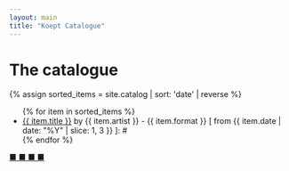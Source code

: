 ```yaml
---
layout: main
title: "Koept Catalogue"
---
```


# The catalogue
{% assign sorted_items = site.catalog | sort: 'date' | reverse %}
<ul>
  {% for item in sorted_items %}
    <li>
      <a href="{{ site.baseurl }}{{ item.url }}">{{ item.title }}</a> by {{ item.artist }} - {{ item.format }} [ from {{ item.date | date: "%Y" | slice: 1, 3 }} ]: #
    </li>
  {% endfor %}
</ul>
 
<p class="hide"><a href="{{ '/grid' | relative_url }}">■ ■ ■ ■</a></p>
